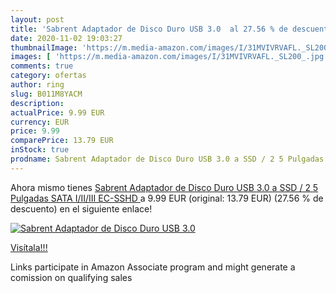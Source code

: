 ```yaml
---
layout: post
title: 'Sabrent Adaptador de Disco Duro USB 3.0  al 27.56 % de descuento'
date: 2020-11-02 19:03:27
thumbnailImage: 'https://m.media-amazon.com/images/I/31MVIVRVAFL._SL200_.jpg'
images: [ 'https://m.media-amazon.com/images/I/31MVIVRVAFL._SL200_.jpg' ]
comments: true
category: ofertas
author: ring
slug: B011M8YACM
description:
actualPrice: 9.99 EUR
currency: EUR
price: 9.99
comparePrice: 13.79 EUR
inStock: true
prodname: Sabrent Adaptador de Disco Duro USB 3.0 a SSD / 2 5 Pulgadas SATA I/II/III  EC-SSHD 
---
```


Ahora mismo tienes [Sabrent Adaptador de Disco Duro USB 3.0 a SSD / 2 5 Pulgadas SATA I/II/III  EC-SSHD ](https://www.amazon.es/dp/B011M8YACM/?tag=tolees-21) a 9.99 EUR (original: 13.79 EUR) (27.56 %  de descuento) en el siguiente enlace!

[![Sabrent Adaptador de Disco Duro USB 3.0 ](https://m.media-amazon.com/images/I/31MVIVRVAFL._SL200_.jpg)](https://www.amazon.es/dp/B011M8YACM/?tag=tolees-21)

[Visítala!!!](https://www.amazon.es/dp/B011M8YACM/?tag=tolees-21)

Links participate in Amazon Associate program and might generate a comission on qualifying sales
